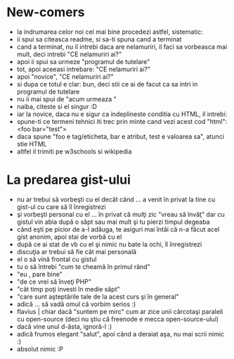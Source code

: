 New-comers
==========
* la indrumarea celor noi cel mai bine procedezi astfel, sistematic:
* ii spui sa citeasca readme, si sa-ti spuna cand a terminat
* cand a terminat, nu il intrebi daca are nelamuriri, il faci sa vorbeasca mai mult, deci intrebi "CE nelamuriri ai?"
* apoi ii spui sa urmeze "programul de tutelare"
* tot, apoi aceeasi intrebare: "CE nelamuriri ai?"
* apoi "novice", "CE nelamuriri ai?"
* si dupa ce totul e clar: bun, deci stii ce ai de facut ca sa intri in programul de tutelare
* nu ii mai spui de "acum urmeaza <cum sa intri...>"
* naiba, citeste si el singur :D
* iar la novice, daca nu e sigur ca indeplineste conditia cu HTML, il intrebi:
* spune-ti ce termeni tehnici iti trec prin minte cand vezi acest cod "html": \<foo bar="test"\>
* daca spune "foo e tag/eticheta, bar e atribut, test e valoarea sa", atunci stie HTML
* altfel il trimiti pe w3schools si wikipedia

La predarea gist-ului
=====================
* nu ar trebui să vorbeşti cu el decât când ... a venit în privat la tine cu gist-ul cu care să îl înregistrezi
* şi vorbeşti personal cu el ... în privat că mulţi zic "vreau să învăţ" 
dar cu gistul vin abia după o săpt sau mai mult şi tu pierzi timpul degeaba
* când eşti pe picior de a-l adăuga, te asiguri mai întâi că n-a făcut acel gist anonim, apoi stai de vorbă cu el
* după ce ai stat de vb cu el şi nimic nu bate la ochi, îl înregistrezi
* discuţia ar trebui să fie cât mai personală
* el o să vină frontal cu gistul
* tu o să întrebi "cum te cheamă în primul rând"
* "eu <nume>, pare bine"
* "de ce vrei să înveţi PHP"
* "cât timp poţi investi în medie săpt"
* "care sunt aşteptările tale de la acest curs şi în general"
* adică ... să vadă omul că vorbim serios :)
* flavius | chiar dacă "suntem pe mirc" cum ar zice unii cârcotaşi paraleli cu open-source (deci nu ştiu că freenode e mecca open-source-ului)
* dacă vine unul d-ăsta, ignoră-l :)
* adică frumos elegant "salut", apoi când a deraiat aşa, nu mai scrii nimic :)
* absolut nimic :P

